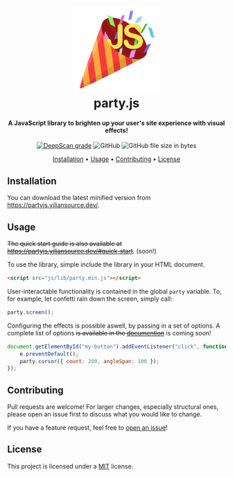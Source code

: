 <h1 align="center" style="position: relative;">
    <img width="200" src="./docs/partyjs.svg"/><br>
    party.js
</h1>

<h4 align="center">
    A JavaScript library to brighten up your user's site experience with visual effects!
</h4>

<p align="center">
    <a href="https://deepscan.io/dashboard#view=project&tid=11458&pid=14332&bid=265225"><img src="https://deepscan.io/api/teams/11458/projects/14332/branches/265225/badge/grade.svg" alt="DeepScan grade"></a>
    <img alt="GitHub" src="https://img.shields.io/github/license/yiliansource/party-js">
    <img alt="GitHub file size in bytes" src="https://img.shields.io/github/size/yiliansource/party-js/party.min.js?label=minified%20size">
</p>

<p align="center">
    <a href="#installation">Installation</a> •
    <a href="#usage">Usage</a> •
    <a href="#contributing">Contributing</a> •
    <a href="#license">License</a>
</p>

## Installation

You can download the latest minified version from https://partyjs.yiliansource.dev/.

## Usage

~~The quick start guide is also available at https://partyjs.yiliansource.dev/#quick-start~~. (soon!)

To use the library, simple include the library in your HTML document.

```html
<script src="js/lib/party.min.js"></script>
```

User-interactable functionality is contained in the global `party` variable. To, for example, let confetti rain down the screen, simply call:

```js
party.screen();
```

Configuring the effects is possible aswell, by passing in a set of options. A complete list of options ~~is available in the [documention]()~~ is coming soon!

```js
document.getElementById("my-button").addEventListener("click", function(e) {
    e.preventDefault();
    party.cursor({ count: 200, angleSpan: 100 });
});
```

## Contributing

Pull requests are welcome! For larger changes, especially structural ones, please open an issue first to discuss what you would like to change.

If you have a feature request, feel free to [open an issue](https://github.com/YilianSource/party-js/issues)!

## License

This project is licensed under a [MIT](./LICENSE.md) license.